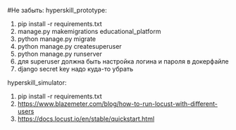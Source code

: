 #Не забыть:
hyperskill_prototype:
1) pip install -r requirements.txt
2) manage.py makemigrations educational_platform
3) python manage.py migrate
4) python manage.py createsuperuser
5) python manage.py runserver
6) для superuser должна быть настройка логина и пароля в докерфайле
7) django secret key надо куда-то убрать

hyperskill_simulator:
1) pip install -r requirements.txt
2) https://www.blazemeter.com/blog/how-to-run-locust-with-different-users
3) https://docs.locust.io/en/stable/quickstart.html